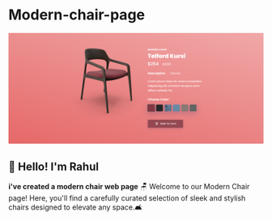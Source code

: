# Modern-chair-page
![desktop-design](images/image.png)
## 👋 Hello! I'm Rahul
**i've created a modern chair web page**
🪑 Welcome to our Modern Chair page! Here, you'll find a carefully curated selection of sleek and stylish chairs designed to elevate any space.🛋️
